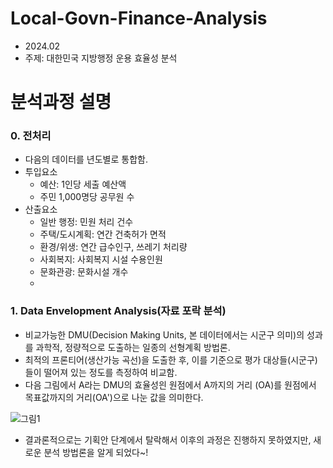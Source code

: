 # Local-Govn-Finance-Analysis
- 2024.02
- 주제: 대한민국 지방행정 운용 효율성 분석

# 분석과정 설명
### 0. 전처리
- 다음의 데이터를 년도별로 통합함.
- 투입요소
  - 예산: 1인당 세출 예산액
  - 주민 1,000명당 공무원 수
- 산출요소
  - 일반 행정: 민원 처리 건수
  - 주택/도시계획: 연간 건축허가 면적
  - 환경/위생: 연간 급수인구, 쓰레기 처리량
  - 사회복지: 사회복지 시설 수용인원
  - 문화관광: 문화시설 개수
  - 
### 1. Data Envelopment Analysis(자료 포락 분석)
- 비교가능한 DMU(Decision Making Units, 본 데이터에서는 시군구 의미)의 성과를 과학적, 정량적으로 도출하는 일종의 선형계획 방법론.
- 최적의 프론티어(생산가능 곡선)을 도출한 후, 이를 기준으로 평가 대상들(시군구)들이 떨어져 있는 정도를 측정하여 비교함.
- 다음 그림에서 A라는 DMU의 효율성읜 원점에서 A까지의 거리 (OA)를 원점에서 목표값까지의 거리(OA')으로 나눈 값을 의미한다.  

![그림1](https://github.com/YoungheeGo/Local-Govn-Finance-Analysis/assets/163238587/f28cdb89-8e00-4f41-a5a0-431d7787eaf8)


- 결과론적으로는 기획안 단계에서 탈락해서 이후의 과정은 진행하지 못하였지만, 새로운 분석 방법론을 알게 되었다~!

